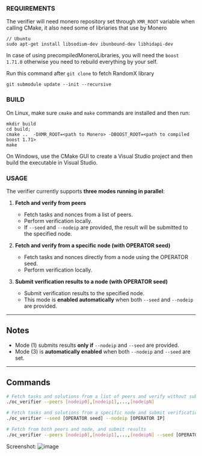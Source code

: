 ### REQUIREMENTS

The verifier will need monero repository set through `XMR_ROOT` variable when calling CMake, it also need some of libriaries that use by Monero

```
// Ubuntu
sudo apt-get install libsodium-dev ibunbound-dev libhidapi-dev
```

In case of using precompiledMoneroLibraries, you will need the `boost 1.71.0` otherwise you need to rebuild everything by your self.


Run this command after `git clone` to fetch RandomX library
```
git submodule update --init --recursive
```
### BUILD

On Linux, make sure `cmake` and `make` commands are installed and then run:
```
mkdir build
cd build;
cmake ..  -DXMR_ROOT=<path to Monero> -DBOOST_ROOT=<path to compiled boost 1.71>
make
```

On Windows, use the CMake GUI to create a Visual Studio project and then build the executable in Visual Studio.


### USAGE

The verifier currently supports **three modes running in parallel**:

1. **Fetch and verify from peers**
   - Fetch tasks and nonces from a list of peers.
   - Perform verification locally.
   - If `--seed` and `--nodeip` are provided, the result will be submitted to the specified node.

2. **Fetch and verify from a specific node (with OPERATOR seed)**
   - Fetch tasks and nonces directly from a node using the OPERATOR seed.
   - Perform verification locally.

3. **Submit verification results to a node (with OPERATOR seed)**
   - Submit verification results to the specified node.
   - This mode is **enabled automatically** when both `--seed` and `--nodeip` are provided.

---

## Notes

- Mode (1) submits results **only if** `--nodeip` and `--seed` are provided.
- Mode (3) is **automatically enabled** when both `--nodeip` and `--seed` are set.

---

## Commands

```bash
# Fetch tasks and solutions from a list of peers and verify without submitting results
./oc_verifier --peers [nodeip0],[nodeip1],...,[nodeipN]

# Fetch tasks and solutions from a specific node and submit verification results
./oc_verifier --seed [OPERATOR seed] --nodeip [OPERATOR IP]

# Fetch from both peers and node, and submit results
./oc_verifier --peers [nodeip0],[nodeip1],...,[nodeipN] --seed [OPERATOR seed] --nodeip [OPERATOR IP]
```
Screenshot:
![image](https://github.com/user-attachments/assets/c629abc8-afb9-4d05-97c5-487456946774)
